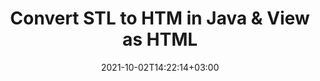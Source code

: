---
############################# Static ############################
layout: "autogen-gist"
date: 2021-10-02T14:22:14+03:00
draft: false
path: "total/java/conversion/stl-to-htm/"

############################# Head ############################
head_title: "Convert STL to HTM in Java - Sample Java Code"
head_description: "Java document conversion library to convert STL to HTM and 100+ other file formats in Java & J2SE applications. View the Converted HTM document as HTML viewer."

############################# Header ############################
title: "Convert STL to HTM in Java & View as HTML"
description: "Programmatically convert STL to HTM in Java & J2SE platforms using flexible document manipulation options to customize the resultant document. Convert the complete document or some specific pages based on page numbers or selective page ranges using Java document conversion library."

############################# SubMenu ############################
submenu:
    enable: false

############################# Content ############################
content:
    enable: true
    block:
    - title_left: "STL to HTM Conversion in Java"
      content_left: |
          Perform STL to HTM file conversion in three simple steps using Java. View the converted document as HTML without any external software dependency.

          -   Create a new instance of **Converter** class and load the STL file
          -   Set **ConvertOptions** for the HTM document type
          -   Call **Convert** method of **Converter** class instance for conversion to HTM
          -   Set options for HTML viewer
          -   Create **Viewer** object to view converted HTM as HTML
          
      title_right: "Convert Remotely Located Documents"
      content_right: |
          You require `GroupDocs.Conversion` & `GroupDocs.Viewer` namespaces to convert between a wide range of popular document types such as PDF, Microsoft Word, Excel, PowerPoint, Project, Outlook, HTML, diagrams and image file formats. Explore other [Java APIs for Office documents](https://products.conholdate.com/total/java/) as offered by Conholdate.Total.
          
          Get the respective assembly files from the [downloads](https://downloads.conholdate.com/total/java) or fetch the whole package from [Maven](https://repository.conholdate.com/webapp/#/artifacts/browse/tree/General/repo) to add 'Conholdate.Total` directly in your workspace.
          
      gisthash: "675fd7fb45acf595fd9f872593eb2899"
      gistfile: "word-to-pdf-conversion.java"
          
    - title_left: "Convert Password Protected STL to HTM"
      content_left: |
          Accurately load and convert documents that are protected with a password within your Java based applications. The file format conversion API also supports rendering remote documents from different sources including S3, Blob, FTP, Stream, URL or a local disk.

          -   Create new instance of **Converter** class and pass source document path
          -   Instantiate the proper **ConvertOptions** class e.g. (**PdfConvertOptions**, **WordProcessingConvertOptions**, **SpreadsheetConvertOptions** etc.)
          -   Call **convert** method of **Converter** class instance and pass filename for the converted document
        
      title_right: "Source Document Information Extraction"
      content_right: |
          The documents information extraction feature not only allows getting the basic information about the source document file but it also supports extracting some valuable file-format specific information such as project start and end dates of a Microsoft Project file, any printing restrictions on a PDF document, list of folders enclosed in an Outlook data file etc. 

          Convert popular document file formats on different operating systems such as Windows, Linux or macOS while using development environments such as NetBeans, IntelliJ IDEA and Eclipse.
          
      gisthash: "35e23082b8fa43502d6784c38947eef1"
      gistfile: "password-protected-word-document-to-pdf-conversion.java"
############################# About Formats ############################
about_formats:
    enable: false
############################# More Formats ############################
more_formats:
    enable: true
    auto: false
    other_out_formats: PDF DOCX DOT DOTX DOTM TXT RTF HTML MHTML XLS XLSX XLSM XLT XLTX XLTM DIF PPT PPTX PPS PPSX POT POTX POTM ODT OTT EMZ WMZ SVGZ TEX DCM WMF BMP PNG GIF JPEG TIFF
############################# Back to top ###############################
back_to_top:
  enable: true
---